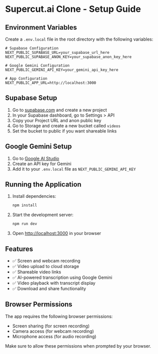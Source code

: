 # Supercut.ai Clone - Setup Guide

## Environment Variables

Create a `.env.local` file in the root directory with the following variables:

```env
# Supabase Configuration
NEXT_PUBLIC_SUPABASE_URL=your_supabase_url_here
NEXT_PUBLIC_SUPABASE_ANON_KEY=your_supabase_anon_key_here

# Google Gemini Configuration
NEXT_PUBLIC_GEMINI_API_KEY=your_gemini_api_key_here

# App Configuration
NEXT_PUBLIC_APP_URL=http://localhost:3000
```

## Supabase Setup

1. Go to [supabase.com](https://supabase.com) and create a new project
2. In your Supabase dashboard, go to Settings > API
3. Copy your Project URL and anon public key
4. Go to Storage and create a new bucket called `videos`
5. Set the bucket to public if you want shareable links

## Google Gemini Setup

1. Go to [Google AI Studio](https://aistudio.google.com/app/apikey)
2. Create an API key for Gemini
3. Add it to your `.env.local` file as `NEXT_PUBLIC_GEMINI_API_KEY`

## Running the Application

1. Install dependencies:
   ```bash
   npm install
   ```

2. Start the development server:
   ```bash
   npm run dev
   ```

3. Open [http://localhost:3000](http://localhost:3000) in your browser

## Features

- ✅ Screen and webcam recording
- ✅ Video upload to cloud storage
- ✅ Shareable video links
- ✅ AI-powered transcription using Google Gemini
- ✅ Video playback with transcript display
- ✅ Download and share functionality

## Browser Permissions

The app requires the following browser permissions:
- Screen sharing (for screen recording)
- Camera access (for webcam recording)
- Microphone access (for audio recording)

Make sure to allow these permissions when prompted by your browser.
